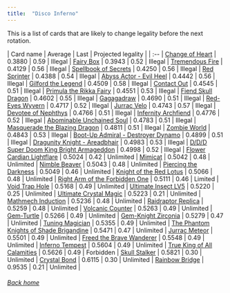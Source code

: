 ```yaml
---
title:  "Disco Inferno"
---
```


This is a list of cards that are likely to change legality before the next rotation.

| Card name | Average | Last | Projected legality |
| :-- |
[Change of Heart](https://db.ygoprodeck.com/card/?search=Change%20of%20Heart) | 0.3880 | 0.59 | Illegal |
[Fairy Box](https://db.ygoprodeck.com/card/?search=Fairy%20Box) | 0.3943 | 0.52 | Illegal |
[Tremendous Fire](https://db.ygoprodeck.com/card/?search=Tremendous%20Fire) | 0.4129 | 0.56 | Illegal |
[Spellbook of Secrets](https://db.ygoprodeck.com/card/?search=Spellbook%20of%20Secrets) | 0.4250 | 0.56 | Illegal |
[Red Sprinter](https://db.ygoprodeck.com/card/?search=Red%20Sprinter) | 0.4388 | 0.54 | Illegal |
[Abyss Actor - Evil Heel](https://db.ygoprodeck.com/card/?search=Abyss%20Actor%20-%20Evil%20Heel) | 0.4442 | 0.56 | Illegal |
[Gilford the Legend](https://db.ygoprodeck.com/card/?search=Gilford%20the%20Legend) | 0.4509 | 0.58 | Illegal |
[Contact Out](https://db.ygoprodeck.com/card/?search=Contact%20Out) | 0.4545 | 0.51 | Illegal |
[Primula the Rikka Fairy](https://db.ygoprodeck.com/card/?search=Primula%20the%20Rikka%20Fairy) | 0.4551 | 0.53 | Illegal |
[Fiend Skull Dragon](https://db.ygoprodeck.com/card/?search=Fiend%20Skull%20Dragon) | 0.4602 | 0.55 | Illegal |
[Gagagadraw](https://db.ygoprodeck.com/card/?search=Gagagadraw) | 0.4690 | 0.51 | Illegal |
[Red-Eyes Wyvern](https://db.ygoprodeck.com/card/?search=Red-Eyes%20Wyvern) | 0.4717 | 0.52 | Illegal |
[Jurrac Velo](https://db.ygoprodeck.com/card/?search=Jurrac%20Velo) | 0.4743 | 0.57 | Illegal |
[Devotee of Nephthys](https://db.ygoprodeck.com/card/?search=Devotee%20of%20Nephthys) | 0.4766 | 0.51 | Illegal |
[Infernity Archfiend](https://db.ygoprodeck.com/card/?search=Infernity%20Archfiend) | 0.4776 | 0.52 | Illegal |
[Abominable Unchained Soul](https://db.ygoprodeck.com/card/?search=Abominable%20Unchained%20Soul) | 0.4783 | 0.51 | Illegal |
[Masquerade the Blazing Dragon](https://db.ygoprodeck.com/card/?search=Masquerade%20the%20Blazing%20Dragon) | 0.4811 | 0.51 | Illegal |
[Zombie World](https://db.ygoprodeck.com/card/?search=Zombie%20World) | 0.4843 | 0.53 | Illegal |
[Boot-Up Admiral - Destroyer Dynamo](https://db.ygoprodeck.com/card/?search=Boot-Up%20Admiral%20-%20Destroyer%20Dynamo) | 0.4899 | 0.51 | Illegal |
[Dragunity Knight - Areadbhair](https://db.ygoprodeck.com/card/?search=Dragunity%20Knight%20-%20Areadbhair) | 0.4983 | 0.53 | Illegal |
[D/D/D Super Doom King Bright Armageddon](https://db.ygoprodeck.com/card/?search=D/D/D%20Super%20Doom%20King%20Bright%20Armageddon) | 0.4998 | 0.52 | Illegal |
[Flower Cardian Lightflare](https://db.ygoprodeck.com/card/?search=Flower%20Cardian%20Lightflare) | 0.5024 | 0.42 | Unlimited |
[Mimicat](https://db.ygoprodeck.com/card/?search=Mimicat) | 0.5042 | 0.48 | Unlimited |
[Nimble Beaver](https://db.ygoprodeck.com/card/?search=Nimble%20Beaver) | 0.5043 | 0.48 | Unlimited |
[Piercing the Darkness](https://db.ygoprodeck.com/card/?search=Piercing%20the%20Darkness) | 0.5049 | 0.46 | Unlimited |
[Knight of the Red Lotus](https://db.ygoprodeck.com/card/?search=Knight%20of%20the%20Red%20Lotus) | 0.5066 | 0.48 | Unlimited |
[Right Arm of the Forbidden One](https://db.ygoprodeck.com/card/?search=Right%20Arm%20of%20the%20Forbidden%20One) | 0.5111 | 0.46 | Limited |
[Void Trap Hole](https://db.ygoprodeck.com/card/?search=Void%20Trap%20Hole) | 0.5168 | 0.49 | Unlimited |
[Ultimate Insect LV5](https://db.ygoprodeck.com/card/?search=Ultimate%20Insect%20LV5) | 0.5220 | 0.25 | Unlimited |
[Ultimate Crystal Magic](https://db.ygoprodeck.com/card/?search=Ultimate%20Crystal%20Magic) | 0.5223 | 0.21 | Unlimited |
[Mathmech Induction](https://db.ygoprodeck.com/card/?search=Mathmech%20Induction) | 0.5236 | 0.48 | Unlimited |
[Raidraptor Replica](https://db.ygoprodeck.com/card/?search=Raidraptor%20Replica) | 0.5259 | 0.48 | Unlimited |
[Volcanic Counter](https://db.ygoprodeck.com/card/?search=Volcanic%20Counter) | 0.5263 | 0.49 | Unlimited |
[Gem-Turtle](https://db.ygoprodeck.com/card/?search=Gem-Turtle) | 0.5266 | 0.49 | Unlimited |
[Gem-Knight Zirconia](https://db.ygoprodeck.com/card/?search=Gem-Knight%20Zirconia) | 0.5279 | 0.47 | Unlimited |
[Tuning Magician](https://db.ygoprodeck.com/card/?search=Tuning%20Magician) | 0.5355 | 0.49 | Unlimited |
[The Phantom Knights of Shade Brigandine](https://db.ygoprodeck.com/card/?search=The%20Phantom%20Knights%20of%20Shade%20Brigandine) | 0.5471 | 0.47 | Unlimited |
[Jurrac Meteor](https://db.ygoprodeck.com/card/?search=Jurrac%20Meteor) | 0.5501 | 0.49 | Unlimited |
[Freed the Brave Wanderer](https://db.ygoprodeck.com/card/?search=Freed%20the%20Brave%20Wanderer) | 0.5548 | 0.49 | Unlimited |
[Inferno Tempest](https://db.ygoprodeck.com/card/?search=Inferno%20Tempest) | 0.5604 | 0.49 | Unlimited |
[True King of All Calamities](https://db.ygoprodeck.com/card/?search=True%20King%20of%20All%20Calamities) | 0.5626 | 0.49 | Forbidden |
[Skull Stalker](https://db.ygoprodeck.com/card/?search=Skull%20Stalker) | 0.5821 | 0.30 | Unlimited |
[Crystal Bond](https://db.ygoprodeck.com/card/?search=Crystal%20Bond) | 0.6115 | 0.30 | Unlimited |
[Rainbow Bridge](https://db.ygoprodeck.com/card/?search=Rainbow%20Bridge) | 0.9535 | 0.21 | Unlimited |

###### [Back home](index)